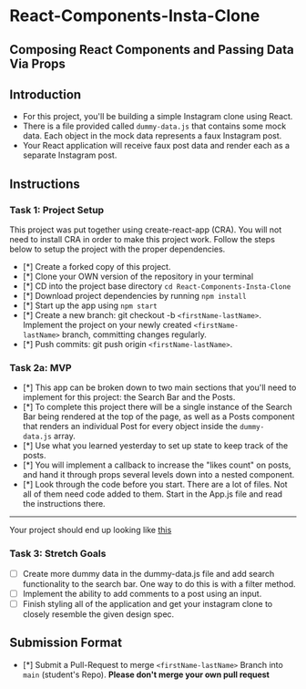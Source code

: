 # React-Components-Insta-Clone

## Composing React Components and Passing Data Via Props

## Introduction

- For this project, you'll be building a simple Instagram clone using React.
- There is a file provided called `dummy-data.js` that contains some mock data. Each object in the mock data represents a faux Instagram post.
- Your React application will receive faux post data and render each as a separate Instagram post.

## Instructions

### Task 1: Project Setup

This project was put together using create-react-app (CRA). You will not need to install CRA in order to make this project work. Follow the steps below to setup the project with the proper dependencies.

- [*] Create a forked copy of this project.
- [*] Clone your OWN version of the repository in your terminal
- [*] CD into the project base directory `cd React-Components-Insta-Clone`
- [*] Download project dependencies by running `npm install`
- [*] Start up the app using `npm start`
- [*] Create a new branch: git checkout -b `<firstName-lastName>`. Implement the project on your newly created `<firstName-lastName>` branch, committing changes regularly.
- [*] Push commits: git push origin `<firstName-lastName>`.

### Task 2a: MVP

- [*] This app can be broken down to two main sections that you'll need to implement for this project: the Search Bar and the Posts.
- [*] To complete this project there will be a single instance of the Search Bar being rendered at the top of the page, as well as a Posts component that renders an individual Post for every object inside the `dummy-data.js` array.
- [*] Use what you learned yesterday to set up state to keep track of the posts.
- [*] You will implement a callback to increase the "likes count" on posts, and hand it through props several levels down into a nested component.
- [*] Look through the code before you start. There are a lot of files. Not all of them need code added to them. Start in the App.js file and read the instructions there.

---

Your project should end up looking like [this](https://tk-assets.lambdaschool.com/228297b1-2407-4e39-9704-3926767e4ac7_insta-clone.png)

### Task 3: Stretch Goals

- [ ] Create more dummy data in the dummy-data.js file and add search functionality to the search bar. One way to do this is with a filter method.
- [ ] Implement the ability to add comments to a post using an input.
- [ ] Finish styling all of the application and get your instagram clone to closely resemble the given design spec.

## Submission Format

- [*] Submit a Pull-Request to merge `<firstName-lastName>` Branch into `main` (student's Repo). **Please don't merge your own pull request**
